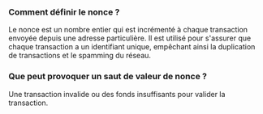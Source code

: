 

### Comment définir le nonce ?
Le nonce est un nombre entier qui est incrémenté à chaque transaction envoyée depuis une adresse particulière. Il est utilisé pour s'assurer que chaque transaction a un identifiant unique, empêchant ainsi la duplication de transactions et le spamming du réseau.

### Que peut provoquer un saut de valeur de nonce ?
Une transaction invalide ou des fonds insuffisants pour valider la transaction.


